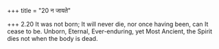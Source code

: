 +++
title = "20 न जायते"

+++
2.20 It was not born; It will never die, nor once having been, can It
cease to be. Unborn, Eternal, Ever-enduring, yet Most Ancient, the
Spirit dies not when the body is dead.
